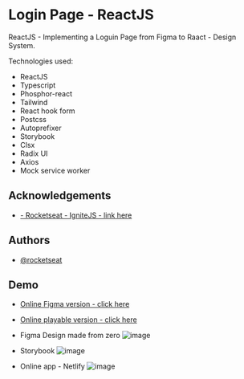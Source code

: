 
# Login Page  - ReactJS   

ReactJS - Implementing a Loguin Page from Figma to Raact - Design System.

 
Technologies used:

- ReactJS
- Typescript
- Phosphor-react 
- Tailwind
- React hook form 
- Postcss 
- Autoprefixer 
- Storybook
- Clsx 
- Radix UI 
- Axios 
- Mock service worker













## Acknowledgements

 - [- Rocketseat - IgniteJS - link here ](https://app.rocketseat.com.br/ignite/react-js)



 


## Authors

- [@rocketseat ](https://app.rocketseat.com.br)





## Demo

- [Online Figma version - click here](https://www.figma.com/file/GSLoxZpjGJ5kN2Mqj4n5iv/Ignite-Lab-Design-System?node-id=0%3A1)
- [Online playable version - click here](https://gentle-torrone-5a5e78.netlify.app/)

- Figma Design made from zero
![image](https://user-images.githubusercontent.com/63982700/195967230-87169c2a-baad-4ab8-9d88-26c0452b0369.png)

- Storybook
![image](https://user-images.githubusercontent.com/63982700/195967171-da09f62b-1dce-49d9-aea8-c93ed50d995b.png)


- Online app - Netlify
![image](https://user-images.githubusercontent.com/63982700/195967138-3851fd4b-368a-44eb-a858-0439c7b64b29.png)
